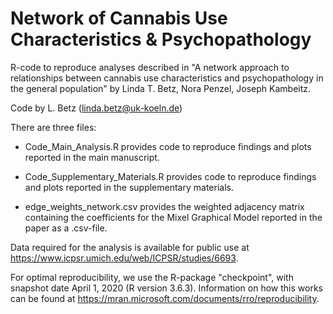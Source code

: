 # Network of Cannabis Use Characteristics & Psychopathology
R-code to reproduce analyses described in "A network approach to relationships between cannabis use characteristics and psychopathology in the general population" by Linda T. Betz, Nora Penzel, Joseph Kambeitz.  

Code by L. Betz (linda.betz@uk-koeln.de)

There are three files:

* Code_Main_Analysis.R provides code to reproduce findings and plots reported in the main manuscript.

* Code_Supplementary_Materials.R provides code to reproduce findings and plots reported in the supplementary materials.

* edge_weights_network.csv provides the weighted adjacency matrix containing the coefficients for the Mixel Graphical Model reported in the paper as a .csv-file.

Data required for the analysis is available for public use at https://www.icpsr.umich.edu/web/ICPSR/studies/6693.

For optimal reproducibility, we use the R-package "checkpoint", with snapshot date April 1, 2020 (R version 3.6.3). Information on how this works can be found at https://mran.microsoft.com/documents/rro/reproducibility.

